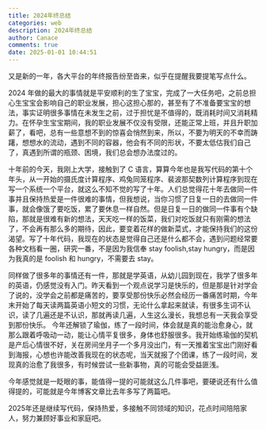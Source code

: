 ```yaml
---
title: 2024年终总结
categories: web
description: 2024年终总结
author: Canace
comments: true
date: 2025-01-01 10:44:51
---
```

又是新的一年，各大平台的年终报告纷至沓来，似乎在提醒我要提笔写点什么。

2024 年做的最大的事情就是平安顺利的生了宝宝，完成了一大任务吧，之前总担心生宝宝会影响自己的职业发展，担心这担心那的，甚至有了不准备要宝宝的想法，事实证明很多事情在未发生之前，过于担忧是不值得的，既消耗时间又消耗精力。在怀孕生宝宝期间，我的职业发展不仅没有受限，还能正常上班，并且升职加薪了，看吧，总有一些意想不到的惊喜会悄然到来，所以，不要为明天的不幸而踌躇，想想水的流动，遇到不同的容器，他会有不同的形状，不要太低估我们自己了，真遇到所谓的瓶颈、困境，我们总会想办法度过的。

十年前的今天，我刚上大学，接触到了 C 语言，算算今年也是我写代码的第十个年头，从一开始的摄氏度计算程序、鸡兔同笼程序、裴波那契数列计算程序到现在写一个系统一个平台，就这么不知不觉的写了十年。人们总觉得花十年去做同一件事并且保持热爱是一件很难的事情，但我想说，当你习惯了日复一日的去做同一件事，就会像饿了要吃饭，累了要休息一样自然。但是日复一日的做同一件事有个缺陷，那就是很难有新的想法，天天吃一样的饭菜，我们对吃饭就只有刚需的想法了，不会再有那么多的期待，因此，要变着花样的做新菜式，才能保持我们的这份渴望。写了十年代码，我现在的状态是觉得自己还是什么都不会，遇到问题经常要各种文档看一圈，研究一番，不是因为我信奉 stay foolish,stay hungry，而是因为我真的是 foolish 和 hungry，不需要去 stay。

同样做了很多年的事情还有一件，那就是学英语，从幼儿园到现在，我学了很多年的英语，仍感觉没有入门。昨天看到一个观点说学习是快乐的，但是那是针对学会了说的，没学会之前都是痛苦的，要享受那份快乐必然会经历一番痛苦时期，今年末开始了每天读两篇英语小短文的习惯，无论什么拿起来就读，有很多生词不认识，读了几遍还是不认识，那就再读几遍，人生这么漫长，我想总有一天我会享受到那份快乐。
今年还解锁了瑜伽，练了一段时间，体会就是真的能治愈身心，就那么跟着呼吸动一动，能让心情平复很多，身体也舒服很多。我开始练瑜伽的契机是产后心情很不好，关在房间坐月子一个多月没出门，有一天推着宝宝出门刚好看到海报，心想也许能改善我现在的状态呢，当天就报了个团课，练了一段时间，发现真的治愈了我很多，有时候尝试一些新事物，真的可能会受益匪浅。

今年感觉就是一眨眼的事，能值得一提的可能就这么几件事吧，要硬说还有什么值得提的，可能就是今年博客文章比去年多写了两篇吧。

2025年还是继续写代码，保持热爱，多接触不同领域的知识，花点时间陪陪家人，努力兼顾好事业和家庭吧。

